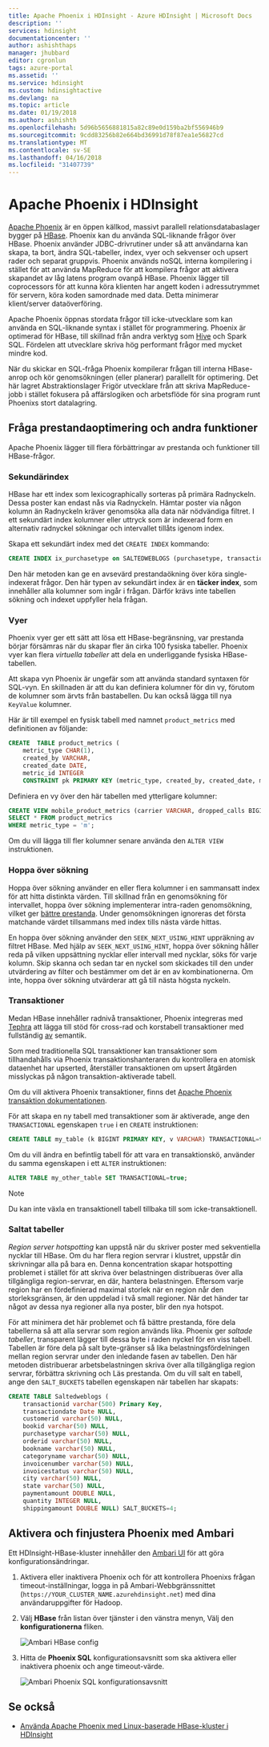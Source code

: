 ```yaml
---
title: Apache Phoenix i HDInsight - Azure HDInsight | Microsoft Docs
description: ''
services: hdinsight
documentationcenter: ''
author: ashishthaps
manager: jhubbard
editor: cgronlun
tags: azure-portal
ms.assetid: ''
ms.service: hdinsight
ms.custom: hdinsightactive
ms.devlang: na
ms.topic: article
ms.date: 01/19/2018
ms.author: ashishth
ms.openlocfilehash: 5d96b5656881815a82c89e0d159ba2bf556946b9
ms.sourcegitcommit: 9cdd83256b82e664bd36991d78f87ea1e56827cd
ms.translationtype: MT
ms.contentlocale: sv-SE
ms.lasthandoff: 04/16/2018
ms.locfileid: "31407739"
---
```

# <a name="apache-phoenix-in-hdinsight"></a>Apache Phoenix i HDInsight

[Apache Phoenix](http://phoenix.apache.org/) är en öppen källkod, massivt parallell relationsdatabaslager bygger på [HBase](hbase/apache-hbase-overview.md). Phoenix kan du använda SQL-liknande frågor över HBase. Phoenix använder JDBC-drivrutiner under så att användarna kan skapa, ta bort, ändra SQL-tabeller, index, vyer och sekvenser och upsert rader och separat gruppvis. Phoenix används noSQL interna kompilering i stället för att använda MapReduce för att kompilera frågor att aktivera skapandet av låg latens program ovanpå HBase. Phoenix lägger till coprocessors för att kunna köra klienten har angett koden i adressutrymmet för servern, köra koden samordnade med data. Detta minimerar klient/server dataöverföring.

Apache Phoenix öppnas stordata frågor till icke-utvecklare som kan använda en SQL-liknande syntax i stället för programmering. Phoenix är optimerad för HBase, till skillnad från andra verktyg som [Hive](hadoop/hdinsight-use-hive.md) och Spark SQL. Fördelen att utvecklare skriva hög performant frågor med mycket mindre kod.
<!-- [Spark SQL](spark/apache-spark-sql-with-hdinsight.md)  -->

När du skickar en SQL-fråga Phoenix kompilerar frågan till interna HBase-anrop och kör genomsökningen (eller planerar) parallellt för optimering. Det här lagret Abstraktionslager Frigör utvecklare från att skriva MapReduce-jobb i stället fokusera på affärslogiken och arbetsflöde för sina program runt Phoenixs stort datalagring.

## <a name="query-performance-optimization-and-other-features"></a>Fråga prestandaoptimering och andra funktioner

Apache Phoenix lägger till flera förbättringar av prestanda och funktioner till HBase-frågor.

### <a name="secondary-indexes"></a>Sekundärindex

HBase har ett index som lexicographically sorteras på primära Radnyckeln. Dessa poster kan endast nås via Radnyckeln. Hämtar poster via någon kolumn än Radnyckeln kräver genomsöka alla data när nödvändiga filtret. I ett sekundärt index kolumner eller uttryck som är indexerad form en alternativ radnyckel sökningar och intervallet tillåts igenom index.

Skapa ett sekundärt index med det `CREATE INDEX` kommando:

```sql
CREATE INDEX ix_purchasetype on SALTEDWEBLOGS (purchasetype, transactiondate) INCLUDE (bookname, quantity);
```

Den här metoden kan ge en avsevärd prestandaökning över köra single-indexerat frågor. Den här typen av sekundärt index är en **täcker index**, som innehåller alla kolumner som ingår i frågan. Därför krävs inte tabellen sökning och indexet uppfyller hela frågan.

### <a name="views"></a>Vyer

Phoenix vyer ger ett sätt att lösa ett HBase-begränsning, var prestanda börjar försämras när du skapar fler än cirka 100 fysiska tabeller. Phoenix vyer kan flera *virtuella tabeller* att dela en underliggande fysiska HBase-tabellen.

Att skapa vyn Phoenix är ungefär som att använda standard syntaxen för SQL-vyn. En skillnaden är att du kan definiera kolumner för din vy, förutom de kolumner som ärvts från bastabellen. Du kan också lägga till nya `KeyValue` kolumner.

Här är till exempel en fysisk tabell med namnet `product_metrics` med definitionen av följande:

```sql
CREATE  TABLE product_metrics (
    metric_type CHAR(1),
    created_by VARCHAR, 
    created_date DATE, 
    metric_id INTEGER
    CONSTRAINT pk PRIMARY KEY (metric_type, created_by, created_date, metric_id));
```

Definiera en vy över den här tabellen med ytterligare kolumner:

```sql
CREATE VIEW mobile_product_metrics (carrier VARCHAR, dropped_calls BIGINT) AS
SELECT * FROM product_metrics
WHERE metric_type = 'm';
```

Om du vill lägga till fler kolumner senare använda den `ALTER VIEW` instruktionen.

### <a name="skip-scan"></a>Hoppa över sökning

Hoppa över sökning använder en eller flera kolumner i en sammansatt index för att hitta distinkta värden. Till skillnad från en genomsökning för intervallet, hoppa över sökning implementerar intra-raden genomsökning, vilket ger [bättre prestanda](http://phoenix.apache.org/performance.html#Skip-Scan). Under genomsökningen ignoreras det första matchande värdet tillsammans med index tills nästa värde hittas.

En hoppa över sökning använder den `SEEK_NEXT_USING_HINT` uppräkning av filtret HBase. Med hjälp av `SEEK_NEXT_USING_HINT`, hoppa över sökning håller reda på vilken uppsättning nycklar eller intervall med nycklar, söks för varje kolumn. Skip skanna och sedan tar en nyckel som skickades till den under utvärdering av filter och bestämmer om det är en av kombinationerna. Om inte, hoppa över sökning utvärderar att gå till nästa högsta nyckeln.

### <a name="transactions"></a>Transaktioner

Medan HBase innehåller radnivå transaktioner, Phoenix integreras med [Tephra](http://tephra.io/) att lägga till stöd för cross-rad och korstabell transaktioner med fullständig [av](https://en.wikipedia.org/wiki/ACID) semantik.

Som med traditionella SQL transaktioner kan transaktioner som tillhandahålls via Phoenix transaktionshanteraren du kontrollera en atomisk dataenhet har upserted, återställer transaktionen om upsert åtgärden misslyckas på någon transaktion-aktiverade tabell.

Om du vill aktivera Phoenix transaktioner, finns det [Apache Phoenix transaktion dokumentationen](http://phoenix.apache.org/transactions.html).

För att skapa en ny tabell med transaktioner som är aktiverade, ange den `TRANSACTIONAL` egenskapen `true` i en `CREATE` instruktionen:

```sql
CREATE TABLE my_table (k BIGINT PRIMARY KEY, v VARCHAR) TRANSACTIONAL=true;
```

Om du vill ändra en befintlig tabell för att vara en transaktionskö, använder du samma egenskapen i ett `ALTER` instruktionen:

```sql
ALTER TABLE my_other_table SET TRANSACTIONAL=true;
```

> [!NOTE]
> Du kan inte växla en transaktionell tabell tillbaka till som icke-transaktionell.

### <a name="salted-tables"></a>Saltat tabeller

*Region server hotspotting* kan uppstå när du skriver poster med sekventiella nycklar till HBase. Om du har flera region servrar i klustret, uppstår din skrivningar alla på bara en. Denna koncentration skapar hotspotting problemet i stället för att skriva över belastningen distribueras över alla tillgängliga region-servrar, en där, hantera belastningen. Eftersom varje region har en fördefinierad maximal storlek när en region når den storleksgränsen, är den uppdelad i två small regioner. När det händer tar något av dessa nya regioner alla nya poster, blir den nya hotspot.

För att minimera det här problemet och få bättre prestanda, före dela tabellerna så att alla servrar som region används lika. Phoenix ger *saltade tabeller*, transparent lägger till dessa byte i raden nyckel för en viss tabell. Tabellen är före dela på salt byte-gränser så lika belastningsfördelningen mellan region servrar under den inledande fasen av tabellen. Den här metoden distribuerar arbetsbelastningen skriva över alla tillgängliga region servrar, förbättra skrivning och Läs prestanda. Om du vill salt en tabell, ange den `SALT_BUCKETS` tabellen egenskapen när tabellen har skapats:

```sql
CREATE TABLE Saltedweblogs (
    transactionid varchar(500) Primary Key,
    transactiondate Date NULL,
    customerid varchar(50) NULL,
    bookid varchar(50) NULL,
    purchasetype varchar(50) NULL,
    orderid varchar(50) NULL,
    bookname varchar(50) NULL,
    categoryname varchar(50) NULL,
    invoicenumber varchar(50) NULL,
    invoicestatus varchar(50) NULL,
    city varchar(50) NULL,
    state varchar(50) NULL,
    paymentamount DOUBLE NULL,
    quantity INTEGER NULL,
    shippingamount DOUBLE NULL) SALT_BUCKETS=4;
```

## <a name="enable-and-tune-phoenix-with-ambari"></a>Aktivera och finjustera Phoenix med Ambari

Ett HDInsight-HBase-kluster innehåller den [Ambari UI](hdinsight-hadoop-manage-ambari.md) för att göra konfigurationsändringar.

1. Aktivera eller inaktivera Phoenix och för att kontrollera Phoenixs frågan timeout-inställningar, logga in på Ambari-Webbgränssnittet (`https://YOUR_CLUSTER_NAME.azurehdinsight.net`) med dina användaruppgifter för Hadoop.

2. Välj **HBase** från listan över tjänster i den vänstra menyn, Välj den **konfigurationerna** fliken.

    ![Ambari HBase config](./media/hdinsight-phoenix-in-hdinsight/ambari-hbase-config.png)

3. Hitta de **Phoenix SQL** konfigurationsavsnitt som ska aktivera eller inaktivera phoenix och ange timeout-värde.

    ![Ambari Phoenix SQL konfigurationsavsnitt](./media/hdinsight-phoenix-in-hdinsight/ambari-phoenix.png)

## <a name="see-also"></a>Se också

* [Använda Apache Phoenix med Linux-baserade HBase-kluster i HDInsight](hbase/apache-hbase-phoenix-squirrel-linux.md)
